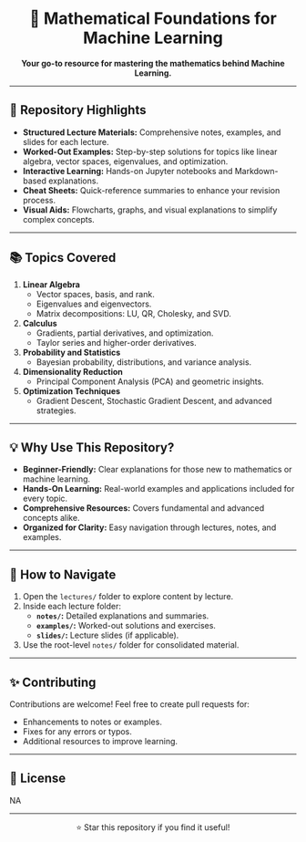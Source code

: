 <h1 align="center">📘 Mathematical Foundations for Machine Learning</h1>

<p align="center">
<strong>Your go-to resource for mastering the mathematics behind Machine Learning.</strong>
</p>

---

## 📌 Repository Highlights
- **Structured Lecture Materials:** Comprehensive notes, examples, and slides for each lecture.
- **Worked-Out Examples:** Step-by-step solutions for topics like linear algebra, vector spaces, eigenvalues, and optimization.
- **Interactive Learning:** Hands-on Jupyter notebooks and Markdown-based explanations.
- **Cheat Sheets:** Quick-reference summaries to enhance your revision process.
- **Visual Aids:** Flowcharts, graphs, and visual explanations to simplify complex concepts.

---

## 📚 Topics Covered
1. **Linear Algebra**
   - Vector spaces, basis, and rank.
   - Eigenvalues and eigenvectors.
   - Matrix decompositions: LU, QR, Cholesky, and SVD.
2. **Calculus**
   - Gradients, partial derivatives, and optimization.
   - Taylor series and higher-order derivatives.
3. **Probability and Statistics**
   - Bayesian probability, distributions, and variance analysis.
4. **Dimensionality Reduction**
   - Principal Component Analysis (PCA) and geometric insights.
5. **Optimization Techniques**
   - Gradient Descent, Stochastic Gradient Descent, and advanced strategies.

---

## 💡 Why Use This Repository?
- **Beginner-Friendly:** Clear explanations for those new to mathematics or machine learning.
- **Hands-On Learning:** Real-world examples and applications included for every topic.
- **Comprehensive Resources:** Covers fundamental and advanced concepts alike.
- **Organized for Clarity:** Easy navigation through lectures, notes, and examples.

---

## 📖 How to Navigate
1. Open the `lectures/` folder to explore content by lecture.
2. Inside each lecture folder:
   - **`notes/`:** Detailed explanations and summaries.
   - **`examples/`:** Worked-out solutions and exercises.
   - **`slides/`:** Lecture slides (if applicable).
3. Use the root-level `notes/` folder for consolidated material.

---

## ✨ Contributing
Contributions are welcome! Feel free to create pull requests for:
- Enhancements to notes or examples.
- Fixes for any errors or typos.
- Additional resources to improve learning.

---

## 📄 License
NA

---

<p align="center">
⭐ Star this repository if you find it useful!
</p>
